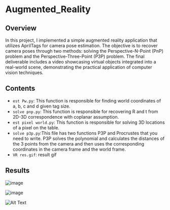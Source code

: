# Augmented_Reality

## Overview
In this project, I implemented a simple augmented reality application that utilizes AprilTags for camera pose estimation. The objective is to recover camera poses through two methods: solving the Perspective-N-Point (PnP) problem and the Perspective-Three-Point (P3P) problem. The final deliverable includes a video showcasing virtual objects integrated into a real-world scene, demonstrating the practical application of computer vision techniques.

## Contents
- `est Pw.py`: This function is responsible for finding world coordinates of a, b, c and d given tag size.
- `solve pnp.py`: This function is responsible for recovering R and t from 2D-3D correspondence with coplanar assumption.
- `est pixel world.py`: This function is responsible for solving 3D locations of a pixel on the table.
- `solve p3p.py`:This file has two functions P3P and Procrustes that you need to write. P3P solves the polynomial and calculates the distances of the 3 points from the camera and then uses the corresponding coordinates in the camera frame and the world frame.
- `VR res.gif`: result gif

## Results
   ![image](https://github.com/user-attachments/assets/704bf49d-b6b2-496e-b90e-a8e515be75b9)

   ![image](https://github.com/user-attachments/assets/b7658ad8-2fa6-417e-8bbf-996b50d06b55)

   ![Alt Text](https://i.giphy.com/media/v1.Y2lkPTc5MGI3NjExcmdpNnNqcmU4NTZ5MGl4N2s2bGVncjk5c3M3cWo4dXltNG9tOTY4ZCZlcD12MV9pbnRlcm5hbF9naWZfYnlfaWQmY3Q9Zw/0lTLUorLQT3u9SdgTk/giphy.gif)


